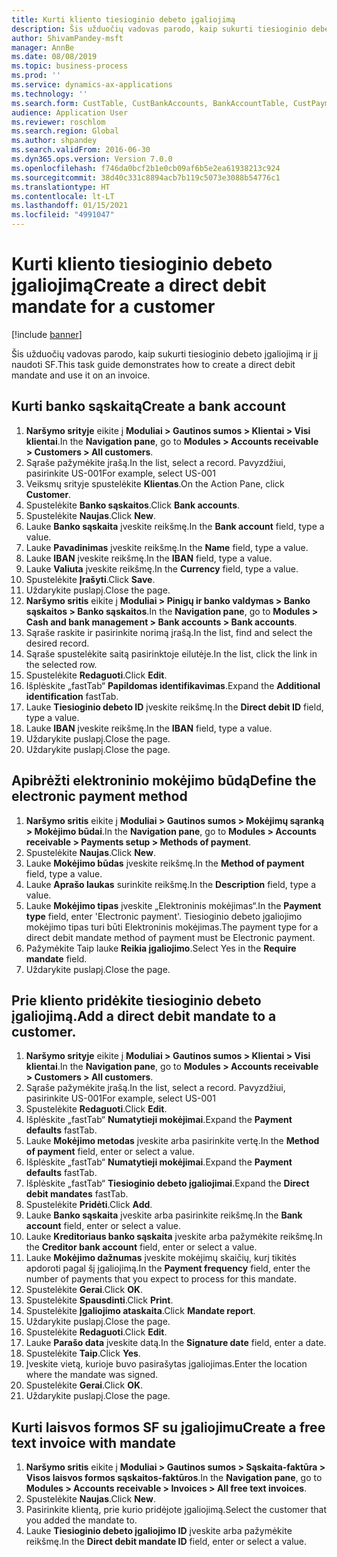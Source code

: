```yaml
---
title: Kurti kliento tiesioginio debeto įgaliojimą
description: Šis užduočių vadovas parodo, kaip sukurti tiesioginio debeto įgaliojimą ir jį naudoti SF.
author: ShivamPandey-msft
manager: AnnBe
ms.date: 08/08/2019
ms.topic: business-process
ms.prod: ''
ms.service: dynamics-ax-applications
ms.technology: ''
ms.search.form: CustTable, CustBankAccounts, BankAccountTable, CustPaymMode, CustDirectDebitMandate, BankAccountTableLookUp, SrsReportViewerForm,  LogisticsAddressCityLookup, CustFreeInvoice, CustTableLookup
audience: Application User
ms.reviewer: roschlom
ms.search.region: Global
ms.author: shpandey
ms.search.validFrom: 2016-06-30
ms.dyn365.ops.version: Version 7.0.0
ms.openlocfilehash: f746da0bcf2b1e0cb09af6b5e2ea61938213c924
ms.sourcegitcommit: 38d40c331c8894acb7b119c5073e3088b54776c1
ms.translationtype: HT
ms.contentlocale: lt-LT
ms.lasthandoff: 01/15/2021
ms.locfileid: "4991047"
---
```

# <a name="create-a-direct-debit-mandate-for-a-customer"></a><span data-ttu-id="af4cb-103">Kurti kliento tiesioginio debeto įgaliojimą</span><span class="sxs-lookup"><span data-stu-id="af4cb-103">Create a direct debit mandate for a customer</span></span>

[!include [banner](../../includes/banner.md)]

<span data-ttu-id="af4cb-104">Šis užduočių vadovas parodo, kaip sukurti tiesioginio debeto įgaliojimą ir jį naudoti SF.</span><span class="sxs-lookup"><span data-stu-id="af4cb-104">This task guide demonstrates how to create a direct debit mandate and use it on an invoice.</span></span>


## <a name="create-a-bank-account"></a><span data-ttu-id="af4cb-105">Kurti banko sąskaitą</span><span class="sxs-lookup"><span data-stu-id="af4cb-105">Create a bank account</span></span>
1. <span data-ttu-id="af4cb-106">**Naršymo srityje** eikite į **Moduliai > Gautinos sumos > Klientai > Visi klientai**.</span><span class="sxs-lookup"><span data-stu-id="af4cb-106">In the **Navigation pane**, go to **Modules > Accounts receivable > Customers > All customers**.</span></span>
2. <span data-ttu-id="af4cb-107">Sąraše pažymėkite įrašą.</span><span class="sxs-lookup"><span data-stu-id="af4cb-107">In the list, select a record.</span></span> <span data-ttu-id="af4cb-108">Pavyzdžiui, pasirinkite US-001</span><span class="sxs-lookup"><span data-stu-id="af4cb-108">For example, select US-001</span></span>
3. <span data-ttu-id="af4cb-109">Veiksmų srityje spustelėkite **Klientas**.</span><span class="sxs-lookup"><span data-stu-id="af4cb-109">On the Action Pane, click **Customer**.</span></span>
4. <span data-ttu-id="af4cb-110">Spustelėkite **Banko sąskaitos**.</span><span class="sxs-lookup"><span data-stu-id="af4cb-110">Click **Bank accounts**.</span></span>
5. <span data-ttu-id="af4cb-111">Spustelėkite **Naujas**.</span><span class="sxs-lookup"><span data-stu-id="af4cb-111">Click **New**.</span></span>
6. <span data-ttu-id="af4cb-112">Lauke **Banko sąskaita** įveskite reikšmę.</span><span class="sxs-lookup"><span data-stu-id="af4cb-112">In the **Bank account** field, type a value.</span></span>
7. <span data-ttu-id="af4cb-113">Lauke **Pavadinimas** įveskite reikšmę.</span><span class="sxs-lookup"><span data-stu-id="af4cb-113">In the **Name** field, type a value.</span></span>
8. <span data-ttu-id="af4cb-114">Lauke **IBAN** įveskite reikšmę.</span><span class="sxs-lookup"><span data-stu-id="af4cb-114">In the **IBAN** field, type a value.</span></span>
9. <span data-ttu-id="af4cb-115">Lauke **Valiuta** įveskite reikšmę.</span><span class="sxs-lookup"><span data-stu-id="af4cb-115">In the **Currency** field, type a value.</span></span>
10. <span data-ttu-id="af4cb-116">Spustelėkite **Įrašyti**.</span><span class="sxs-lookup"><span data-stu-id="af4cb-116">Click **Save**.</span></span>
11. <span data-ttu-id="af4cb-117">Uždarykite puslapį.</span><span class="sxs-lookup"><span data-stu-id="af4cb-117">Close the page.</span></span>
12. <span data-ttu-id="af4cb-118">**Naršymo sritis** eikite į **Moduliai > Pinigų ir banko valdymas > Banko sąskaitos > Banko sąskaitos**.</span><span class="sxs-lookup"><span data-stu-id="af4cb-118">In the **Navigation pane**, go to **Modules > Cash and bank management > Bank accounts > Bank accounts**.</span></span>
13. <span data-ttu-id="af4cb-119">Sąraše raskite ir pasirinkite norimą įrašą.</span><span class="sxs-lookup"><span data-stu-id="af4cb-119">In the list, find and select the desired record.</span></span>
14. <span data-ttu-id="af4cb-120">Sąraše spustelėkite saitą pasirinktoje eilutėje.</span><span class="sxs-lookup"><span data-stu-id="af4cb-120">In the list, click the link in the selected row.</span></span>
15. <span data-ttu-id="af4cb-121">Spustelėkite **Redaguoti**.</span><span class="sxs-lookup"><span data-stu-id="af4cb-121">Click **Edit**.</span></span>
16. <span data-ttu-id="af4cb-122">Išplėskite „fastTab“ **Papildomas identifikavimas**.</span><span class="sxs-lookup"><span data-stu-id="af4cb-122">Expand the **Additional identification** fastTab.</span></span>
17. <span data-ttu-id="af4cb-123">Lauke **Tiesioginio debeto ID** įveskite reikšmę.</span><span class="sxs-lookup"><span data-stu-id="af4cb-123">In the **Direct debit ID** field, type a value.</span></span>
18. <span data-ttu-id="af4cb-124">Lauke **IBAN** įveskite reikšmę.</span><span class="sxs-lookup"><span data-stu-id="af4cb-124">In the **IBAN** field, type a value.</span></span>
19. <span data-ttu-id="af4cb-125">Uždarykite puslapį.</span><span class="sxs-lookup"><span data-stu-id="af4cb-125">Close the page.</span></span>
20. <span data-ttu-id="af4cb-126">Uždarykite puslapį.</span><span class="sxs-lookup"><span data-stu-id="af4cb-126">Close the page.</span></span>

## <a name="define-the-electronic-payment-method"></a><span data-ttu-id="af4cb-127">Apibrėžti elektroninio mokėjimo būdą</span><span class="sxs-lookup"><span data-stu-id="af4cb-127">Define the electronic payment method</span></span>
1. <span data-ttu-id="af4cb-128">**Naršymo sritis** eikite į **Moduliai > Gautinos sumos > Mokėjimų sąranką > Mokėjimo būdai**.</span><span class="sxs-lookup"><span data-stu-id="af4cb-128">In the **Navigation pane**, go to **Modules > Accounts receivable > Payments setup > Methods of payment**.</span></span>
2. <span data-ttu-id="af4cb-129">Spustelėkite **Naujas**.</span><span class="sxs-lookup"><span data-stu-id="af4cb-129">Click **New**.</span></span>
3. <span data-ttu-id="af4cb-130">Lauke **Mokėjimo būdas** įveskite reikšmę.</span><span class="sxs-lookup"><span data-stu-id="af4cb-130">In the **Method of payment** field, type a value.</span></span>
4. <span data-ttu-id="af4cb-131">Lauke **Aprašo laukas** surinkite reikšmę.</span><span class="sxs-lookup"><span data-stu-id="af4cb-131">In the **Description** field, type a value.</span></span>
5. <span data-ttu-id="af4cb-132">Lauke **Mokėjimo tipas** įveskite „Elektroninis mokėjimas“.</span><span class="sxs-lookup"><span data-stu-id="af4cb-132">In the **Payment type** field, enter 'Electronic payment'.</span></span> <span data-ttu-id="af4cb-133">Tiesioginio debeto įgaliojimo mokėjimo tipas turi būti Elektroninis mokėjimas.</span><span class="sxs-lookup"><span data-stu-id="af4cb-133">The payment type for a direct debit mandate method of payment must be Electronic payment.</span></span>
6. <span data-ttu-id="af4cb-134">Pažymėkite Taip lauke **Reikia įgaliojimo**.</span><span class="sxs-lookup"><span data-stu-id="af4cb-134">Select Yes in the **Require mandate** field.</span></span>
7. <span data-ttu-id="af4cb-135">Uždarykite puslapį.</span><span class="sxs-lookup"><span data-stu-id="af4cb-135">Close the page.</span></span>

## <a name="add-a-direct-debit-mandate-to-a-customer"></a><span data-ttu-id="af4cb-136">Prie kliento pridėkite tiesioginio debeto įgaliojimą.</span><span class="sxs-lookup"><span data-stu-id="af4cb-136">Add a direct debit mandate to a customer.</span></span>
1. <span data-ttu-id="af4cb-137">**Naršymo srityje** eikite į **Moduliai > Gautinos sumos > Klientai > Visi klientai**.</span><span class="sxs-lookup"><span data-stu-id="af4cb-137">In the **Navigation pane**, go to **Modules > Accounts receivable > Customers > All customers**.</span></span>
2. <span data-ttu-id="af4cb-138">Sąraše pažymėkite įrašą.</span><span class="sxs-lookup"><span data-stu-id="af4cb-138">In the list, select a record.</span></span> <span data-ttu-id="af4cb-139">Pavyzdžiui, pasirinkite US-001</span><span class="sxs-lookup"><span data-stu-id="af4cb-139">For example, select US-001</span></span>
3. <span data-ttu-id="af4cb-140">Spustelėkite **Redaguoti**.</span><span class="sxs-lookup"><span data-stu-id="af4cb-140">Click **Edit**.</span></span>
4. <span data-ttu-id="af4cb-141">Išplėskite „fastTab“ **Numatytieji mokėjimai**.</span><span class="sxs-lookup"><span data-stu-id="af4cb-141">Expand the **Payment defaults** fastTab.</span></span>
5. <span data-ttu-id="af4cb-142">Lauke **Mokėjimo metodas** įveskite arba pasirinkite vertę.</span><span class="sxs-lookup"><span data-stu-id="af4cb-142">In the **Method of payment** field, enter or select a value.</span></span>
6. <span data-ttu-id="af4cb-143">Išplėskite „fastTab“ **Numatytieji mokėjimai**.</span><span class="sxs-lookup"><span data-stu-id="af4cb-143">Expand the **Payment defaults** fastTab.</span></span>
7. <span data-ttu-id="af4cb-144">Išplėskite „fastTab“ **Tiesioginio debeto įgaliojimai**.</span><span class="sxs-lookup"><span data-stu-id="af4cb-144">Expand the **Direct debit mandates** fastTab.</span></span>
8. <span data-ttu-id="af4cb-145">Spustelėkite **Pridėti**.</span><span class="sxs-lookup"><span data-stu-id="af4cb-145">Click **Add**.</span></span>
9. <span data-ttu-id="af4cb-146">Lauke **Banko sąskaita** įveskite arba pasirinkite reikšmę.</span><span class="sxs-lookup"><span data-stu-id="af4cb-146">In the **Bank account** field, enter or select a value.</span></span>
10. <span data-ttu-id="af4cb-147">Lauke **Kreditoriaus banko sąskaita** įveskite arba pažymėkite reikšmę.</span><span class="sxs-lookup"><span data-stu-id="af4cb-147">In the **Creditor bank account** field, enter or select a value.</span></span>
11. <span data-ttu-id="af4cb-148">Lauke **Mokėjimo dažnumas** įveskite mokėjimų skaičių, kurį tikitės apdoroti pagal šį įgaliojimą.</span><span class="sxs-lookup"><span data-stu-id="af4cb-148">In the **Payment frequency** field, enter the number of payments that you expect to process for this mandate.</span></span>
12. <span data-ttu-id="af4cb-149">Spustelėkite **Gerai**.</span><span class="sxs-lookup"><span data-stu-id="af4cb-149">Click **OK**.</span></span>
13. <span data-ttu-id="af4cb-150">Spustelėkite **Spausdinti**.</span><span class="sxs-lookup"><span data-stu-id="af4cb-150">Click **Print**.</span></span>
14. <span data-ttu-id="af4cb-151">Spustelėkite **Įgaliojimo ataskaita**.</span><span class="sxs-lookup"><span data-stu-id="af4cb-151">Click **Mandate report**.</span></span>
15. <span data-ttu-id="af4cb-152">Uždarykite puslapį.</span><span class="sxs-lookup"><span data-stu-id="af4cb-152">Close the page.</span></span>
16. <span data-ttu-id="af4cb-153">Spustelėkite **Redaguoti**.</span><span class="sxs-lookup"><span data-stu-id="af4cb-153">Click **Edit**.</span></span>
17. <span data-ttu-id="af4cb-154">Lauke **Parašo data** įveskite datą.</span><span class="sxs-lookup"><span data-stu-id="af4cb-154">In the **Signature date** field, enter a date.</span></span>
18. <span data-ttu-id="af4cb-155">Spustelėkite **Taip**.</span><span class="sxs-lookup"><span data-stu-id="af4cb-155">Click **Yes**.</span></span>
19. <span data-ttu-id="af4cb-156">Įveskite vietą, kurioje buvo pasirašytas įgaliojimas.</span><span class="sxs-lookup"><span data-stu-id="af4cb-156">Enter the location where the mandate was signed.</span></span>
20. <span data-ttu-id="af4cb-157">Spustelėkite **Gerai**.</span><span class="sxs-lookup"><span data-stu-id="af4cb-157">Click **OK**.</span></span>
21. <span data-ttu-id="af4cb-158">Uždarykite puslapį.</span><span class="sxs-lookup"><span data-stu-id="af4cb-158">Close the page.</span></span>

## <a name="create-a-free-text-invoice-with-mandate"></a><span data-ttu-id="af4cb-159">Kurti laisvos formos SF su įgaliojimu</span><span class="sxs-lookup"><span data-stu-id="af4cb-159">Create a free text invoice with mandate</span></span>
1. <span data-ttu-id="af4cb-160">**Naršymo sritis** eikite į **Moduliai > Gautinos sumos > Sąskaita-faktūra > Visos laisvos formos sąskaitos-faktūros**.</span><span class="sxs-lookup"><span data-stu-id="af4cb-160">In the **Navigation pane**, go to **Modules > Accounts receivable > Invoices > All free text invoices**.</span></span>
2. <span data-ttu-id="af4cb-161">Spustelėkite **Naujas**.</span><span class="sxs-lookup"><span data-stu-id="af4cb-161">Click **New**.</span></span>
3. <span data-ttu-id="af4cb-162">Pasirinkite klientą, prie kurio pridėjote įgaliojimą.</span><span class="sxs-lookup"><span data-stu-id="af4cb-162">Select the customer that you added the mandate to.</span></span>
4. <span data-ttu-id="af4cb-163">Lauke **Tiesioginio debeto įgaliojimo ID** įveskite arba pažymėkite reikšmę.</span><span class="sxs-lookup"><span data-stu-id="af4cb-163">In the **Direct debit mandate ID** field, enter or select a value.</span></span>

